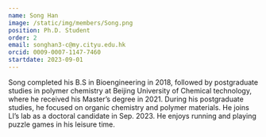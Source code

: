 ```yaml
---
name: Song Han
image: /static/img/members/Song.png
position: Ph.D. Student
order: 2
email: songhan3-c@my.cityu.edu.hk
orcid: 0009-0007-1147-7460
startdate: 2023-09-01
---
```

Song completed his B.S in Bioengineering in 2018, followed by postgraduate studies in polymer chemistry at Beijing University of Chemical technology, where he received his Master’s degree in 2021. During his postgraduate studies, he focused on organic chemistry and polymer materials. He joins LI’s lab as a doctoral candidate in Sep. 2023. He enjoys running and playing puzzle games in his leisure time.
